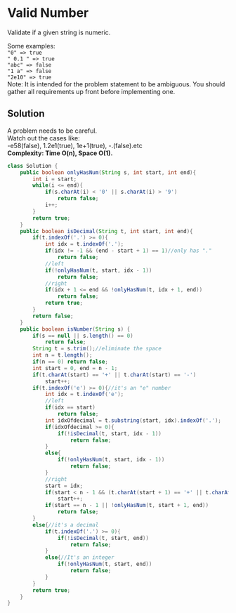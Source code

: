 # Valid Number
Validate if a given string is numeric.

Some examples:  
`"0" => true`  
`" 0.1 " => true`  
`"abc" => false`  
`"1 a" => false`  
`"2e10" => true`  
Note: It is intended for the problem statement to be ambiguous. You should gather all requirements up front before implementing one.

## Solution
A problem needs to be careful.  
Watch out the cases like:  
-e58(false), 1.2e1(true), 1e+1(true), -.(false).etc  
**Complexity: Time O(n), Space O(1).**
```java
class Solution {
    public boolean onlyHasNum(String s, int start, int end){
        int i = start;
        while(i <= end){
            if(s.charAt(i) < '0' || s.charAt(i) > '9')
                return false;
            i++;
        }
        return true;
    }
    public boolean isDecimal(String t, int start, int end){
        if(t.indexOf('.') >= 0){
            int idx = t.indexOf('.');
            if(idx != -1 && (end - start + 1) == 1)//only has "."
                return false;
            //left
            if(!onlyHasNum(t, start, idx - 1))
                return false;
            //right
            if(idx + 1 <= end && !onlyHasNum(t, idx + 1, end))
                return false;
            return true;
        }
        return false;
    }
    public boolean isNumber(String s) {
        if(s == null || s.length() == 0)
            return false;
        String t = s.trim();//eliminate the space
        int n = t.length();
        if(n == 0) return false;
        int start = 0, end = n - 1;
        if(t.charAt(start) == '+' || t.charAt(start) == '-')
            start++;
        if(t.indexOf('e') >= 0){//it's an "e" number
            int idx = t.indexOf('e');
            //left
            if(idx == start)
                return false;
            int idxOfdecimal = t.substring(start, idx).indexOf('.');
            if(idxOfdecimal >= 0){
                if(!isDecimal(t, start, idx - 1))
                    return false;
            }
            else{
                if(!onlyHasNum(t, start, idx - 1))
                    return false;
            }
            //right
            start = idx;
            if(start < n - 1 && (t.charAt(start + 1) == '+' || t.charAt(start + 1) == '-'))
                start++;
            if(start == n - 1 || !onlyHasNum(t, start + 1, end))
                return false;
        }
        else{//it's a decimal
            if(t.indexOf('.') >= 0){
                if(!isDecimal(t, start, end))
                    return false;
            }
            else{//It's an integer
                if(!onlyHasNum(t, start, end))
                    return false;
            }
        }
        return true;
    }
}
```
